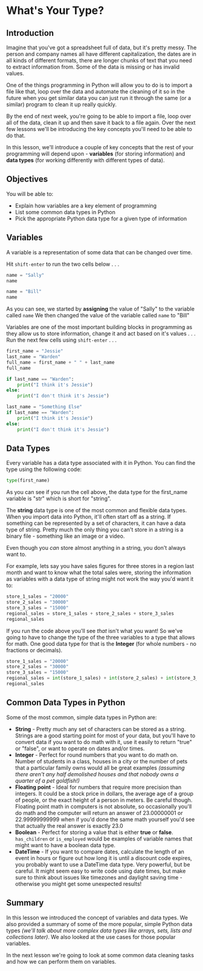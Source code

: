 
# What's Your Type?


## Introduction
Imagine that you've got a spreadsheet full of data, but it's pretty messy. The person and company names all have different capitalization, the dates are in all kinds of different formats, there are longer chunks of text that you need to extract information from. Some of the data is missing or has invalid values.

One of the things programming in Python will allow you to do is to import a file like that, loop over the data and automate the cleaning of it so in the future when you get similar data you can just run it through the same (or a similar) program to clean it up really quickly.

By the end of next week, you're going to be able to import a file, loop over all of the data, clean it up and then save it back to a file again. Over the next few lessons we'll be introducing the key concepts you'll need to be able to do that.

In this lesson, we'll introduce a couple of key concepts that the rest of your programming will depend upon - **variables** (for storing information) and **data types** (for working differently with different types of data).


## Objectives
You will be able to:
* Explain how variables are a key element of programming 
* List some common data types in Python
* Pick the appropriate Python data type for a given type of information

## Variables

A variable is a representation of some data that can be changed over time. 

Hit `shift-enter` to run the two cells below . . .


```python
name = "Sally"
name
```


```python
name = "Bill"
name
```

As you can see, we started by **assigning** the value of "Sally" to the variable called `name` 
We then changed the value of the variable called `name` to "Bill"

Variables are one of the most important building blocks in programming as they allow us to store information, change it and act based on it's values . . . Run the next few cells using `shift-enter` . . .


```python
first_name = "Jessie"
last_name = "Warden"
full_name = first_name + " " + last_name
full_name
```


```python
if last_name == "Warden":
    print("I think it's Jessie")
else:
    print("I don't think it's Jessie")
```


```python
last_name = "Something Else"
if last_name == "Warden":
    print("I think it's Jessie")
else:
    print("I don't think it's Jessie")
```

## Data Types

Every variable has a data type associated with it in Python. You can find the type using the following code:


```python
type(first_name)
```

As you can see if you run the cell above, the data type for the first_name variable is "str" which is short for "string".

The **string** data type is one of the most common and flexible data types. When you import data into Python, it'll often start off as a string. If something can be represented by a set of characters, it can have a data type of string. Pretty much the only thing you can't store in a string is a binary file - something like an image or a video.

Even though you *can* store almost anything in a string, you don't always want to.

For example, lets say you have sales figures for three stores in a region last month and want to know what the total sales were, storing the information as variables with a data type of string might not work the way you'd want it to:


```python
store_1_sales = "20000"
store_2_sales = "30000"
store_3_sales = "15000"
regional_sales = store_1_sales + store_2_sales + store_3_sales
regional_sales
```

If you run the code above you'll see *that* isn't what you want! So we've going to have to change the type of the three variables to a type that allows for math. One good data type for that is the **Integer** (for whole numbers - no fractions or decimals).


```python
store_1_sales = "20000"
store_2_sales = "30000"
store_3_sales = "15000"
regional_sales = int(store_1_sales) + int(store_2_sales) + int(store_3_sales)
regional_sales
```

## Common Data Types in Python
Some of the most common, simple data types in Python are:
* **String** - Pretty much any set of characters can be stored as a string. Strings are a good starting point for most of your data, but you'll have to convert data if you want to do math with it, use it easily to return "true" or "false", or want to operate on dates and/or times.
* **Integer** - Perfect for round numbers that you want to do math on. Number of students in a class, houses in a city or the number of pets that a particular family owns would all be great examples *(assuming there aren't any half demolished houses and that nobody owns a quarter of a pet goldfish!)*
* **Floating point** - Ideal for numbers that require more precision than integers. It could be a stock price in dollars, the average age of a group of people, or the exact height of a person in meters. Be careful though. Floating point math in computers is not absolute, so occasionally you'll do math and the computer will return an answer of 23.00000001 or 22.99999999999 when if you'd done the same math yourself you'd see that actually the real answer is exactly 23.0
* **Boolean** - Perfect for storing a value that is either **true** or **false**. `has_children` or `is_employed` would be examples of variable names that might want to have a boolean data type.
* **DateTime** - If you want to compare dates, calculate the length of an event in hours or figure out how long it is until a discount code expires, you probably want to use a DateTime data type. Very powerful, but be careful. It might seem easy to write code using date times, but make sure to think about issues like timezones and daylight saving time - otherwise you might get some unexpected results!

## Summary

In this lesson we introduced the concept of variables and data types. We also provided a summary of some of the more popular, simple Python data types *(we'll talk about more complex data types like arrays, sets, lists and collections later)*. We also looked at the use cases for those popular variables.

In the next lesson we're going to look at some common data cleaning tasks and how we can perform them on variables.


